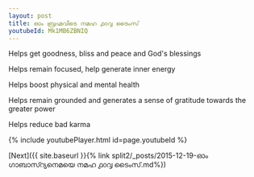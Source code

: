 ```yaml
---
layout: post
title: ഓം ബ്രഹ്മവിടെ നമഹ ൧൦൮ ടൈംസ്
youtubeId: Mk1MB6ZBNIQ
---
```

 
 
Helps get goodness, bliss and peace and God's blessings
 
Helps remain focused, help generate inner energy 
 
Helps boost physical and mental health 
 
Helps remain grounded and generates a sense of gratitude towards the greater power 
 
Helps reduce bad karma
 
 
 
 


{% include youtubePlayer.html id=page.youtubeId %}
 
[Next]({{ site.baseurl }}{% link  split2/_posts/2015-12-19-ഓം ഗാബാസ്റ്യനെമയെ നമഹ ൧൦൮ ടൈംസ്.md%})
 
